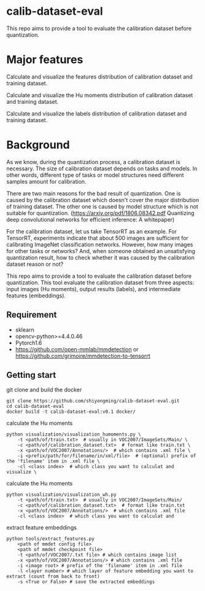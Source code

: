 # calib-dataset-eval
This repo aims to provide a tool to evaluate the calibration dataset before quantization.

# Major features
Calculate and visualize the features distribution of calibration dataset and training dataset.

Calculate and visualize the Hu moments distribution of calibration dataset and training dataset.

Calculate and visualize the labels distribution of calibration dataset and training dataset.


# Background
As we know, during the quantization process, a calibration dataset is necessary. The size of calibration dataset depends on tasks and models. In other words, different type of tasks or model structures need different samples amount for calibration.

There are two main reasons for the bad result of quantization. One is caused by the calibration dataset which doesn't cover the major distribution of training dataset. The other one is caused by model structure which is not suitable for quantization. (https://arxiv.org/pdf/1806.08342.pdf Quantizing deep convolutional networks for efficient inference: A whitepaper)

For the calibration dataset, let us take TensorRT as an example. For TensorRT, experiments indicate that about 500 images are sufficient for calibrating ImageNet classification networks. However, how many images for other tasks or networks? And, when someone obtained an unsatisfying quantization result, how to check whether it was caused by the calibration dataset reason or not?

This repo aims to provide a tool to evaluate the calibration dataset before quantization.
This tool evaluate the calibration dataset from three aspects: input images (Hu moments), output results (labels), and intermediate features (embeddings).

## Requirement
- sklearn     
- opencv-python>=4.4.0.46     
- Pytorch1.6      
- https://github.com/open-mmlab/mmdetection or https://github.com/grimoire/mmdetection-to-tensorrt


## Getting start
git clone and build the docker
```shell
git clone https://github.com/shiyongming/calib-dataset-eval.git
cd calib-dataset-eval
docker build -t calib-dataset-eval:v0.1 docker/
```

calculate the Hu moments
```shell
python visualization/visualization_humoments.py \
    -t <path/of/train.txt>  # usually in VOC2007/ImageSets/Main/ \
    -c <path/of/calibration_dataset.txt>  # format like train.txt \
    -x <path/of/VOC2007/Annotations/>  # which contains .xml file \
    -i <prefix/path/for/filename/in/xml/file>  # (optional) prefix of the 'filename' item in .xml file \
    -cl <class index>  # which class you want to calculat and visualize \
```

calculate the Hu moments
```shell
python visualization/visualization_wh.py
    -t <path/of/train.txt>  # usually in VOC2007/ImageSets/Main/ 
    -c <path/of/calibration_dataset.txt>  # format like train.txt 
    -x <path/of/VOC2007/Annotations/>  # which contains .xml file 
    -cl <class index>  # which class you want to calculat and 
``` 

extract feature embeddings
```shell
python tools/extract_features.py 
    <path of mmdet config file> 
    <path of mmdet checkpoint file> 
    -t <path/of/VOC2007/.txt file> # which contains image list
    -x <path/of/VOC2007/Annotations/> # which contains .xml file
    -i <image root> # prefix of the 'filename' item in .xml file
    -l <layer number> # which layer of feature embedding you want to extract (count from back to front)
    -s <True or False> # save the extracted embeddings
```